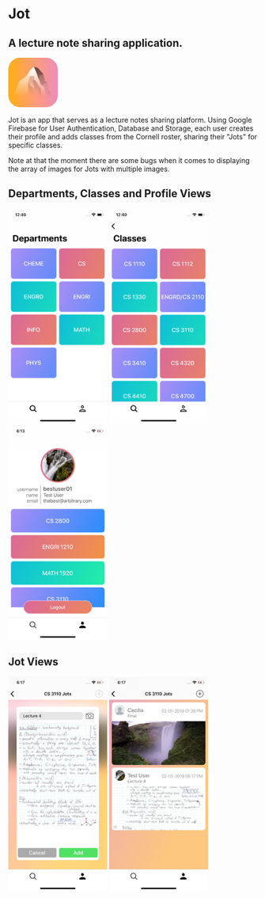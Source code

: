 # Jot
## A lecture note sharing application.

<img src= "https://github.com/mathewscullin/Jot/blob/master/Icon and Screenshots/icon.png" width = "100">


Jot is an app that serves as a lecture notes sharing platform. Using Google Firebase for User Authentication, Database and Storage, each user creates their profile and adds classes from the Cornell roster, sharing their "Jots" for specific classes.

Note at that the moment there are some bugs when it comes to displaying the array of images for Jots with multiple images.

## Departments, Classes and Profile Views
<img src= "https://github.com/mathewscullin/Jot/blob/master/Icon and Screenshots/departments.png" width = "200"> <img src= "https://github.com/mathewscullin/Jot/blob/master/Icon and Screenshots/classes.png" width = "200"> <img src= "https://github.com/mathewscullin/Jot/blob/master/Icon and Screenshots/profile.png" width = "200"> 
## Jot Views
<img src= "https://github.com/mathewscullin/Jot/blob/master/Icon and Screenshots/add.png" width = "200"> <img src= "https://github.com/mathewscullin/Jot/blob/master/Icon and Screenshots/jot.png" width = "200">

